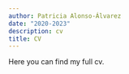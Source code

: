 ```yaml
---
author: Patricia Alonso-Álvarez
date: "2020-2023"
description: cv
title: CV
---
```


Here you can find my full cv.